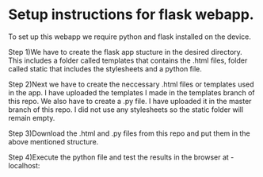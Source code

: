 # Setup instructions for flask webapp.
To set up this webapp we require python and flask installed on the device.

Step 1)We have to create the flask app stucture in the desired directory. This includes a folder called templates that contains 
the .html files, folder called static that includes the stylesheets and a python file.

Step 2)Next we have to create the neccessary .html files or templates used in the app. I have uploaded the templates I made in the templates branch of this repo. We also have to create a .py file. I have uploaded it in the master branch of this repo. I did not use any stylesheets so the static folder will remain empty.

Step 3)Download the .html and .py files from this repo and put them in the above mentioned structure. 

Step 4)Execute the python file and test the results in the browser at - localhost:<port>
  
